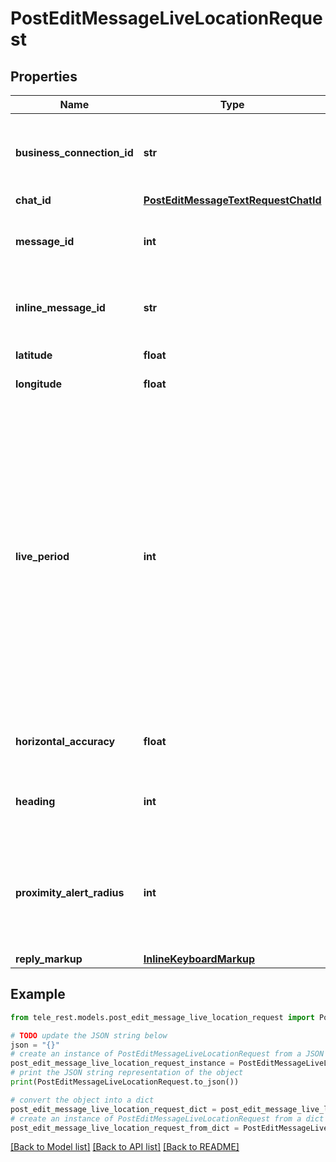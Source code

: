 # PostEditMessageLiveLocationRequest


## Properties

Name | Type | Description | Notes
------------ | ------------- | ------------- | -------------
**business_connection_id** | **str** | Unique identifier of the business connection on behalf of which the message to be edited was sent | [optional] 
**chat_id** | [**PostEditMessageTextRequestChatId**](PostEditMessageTextRequestChatId.md) |  | [optional] 
**message_id** | **int** | Required if *inline\\_message\\_id* is not specified. Identifier of the message to edit | [optional] 
**inline_message_id** | **str** | Required if *chat\\_id* and *message\\_id* are not specified. Identifier of the inline message | [optional] 
**latitude** | **float** | Latitude of new location | 
**longitude** | **float** | Longitude of new location | 
**live_period** | **int** | New period in seconds during which the location can be updated, starting from the message send date. If 0x7FFFFFFF is specified, then the location can be updated forever. Otherwise, the new value must not exceed the current *live\\_period* by more than a day, and the live location expiration date must remain within the next 90 days. If not specified, then *live\\_period* remains unchanged | [optional] 
**horizontal_accuracy** | **float** | The radius of uncertainty for the location, measured in meters; 0-1500 | [optional] 
**heading** | **int** | Direction in which the user is moving, in degrees. Must be between 1 and 360 if specified. | [optional] 
**proximity_alert_radius** | **int** | The maximum distance for proximity alerts about approaching another chat member, in meters. Must be between 1 and 100000 if specified. | [optional] 
**reply_markup** | [**InlineKeyboardMarkup**](InlineKeyboardMarkup.md) |  | [optional] 

## Example

```python
from tele_rest.models.post_edit_message_live_location_request import PostEditMessageLiveLocationRequest

# TODO update the JSON string below
json = "{}"
# create an instance of PostEditMessageLiveLocationRequest from a JSON string
post_edit_message_live_location_request_instance = PostEditMessageLiveLocationRequest.from_json(json)
# print the JSON string representation of the object
print(PostEditMessageLiveLocationRequest.to_json())

# convert the object into a dict
post_edit_message_live_location_request_dict = post_edit_message_live_location_request_instance.to_dict()
# create an instance of PostEditMessageLiveLocationRequest from a dict
post_edit_message_live_location_request_from_dict = PostEditMessageLiveLocationRequest.from_dict(post_edit_message_live_location_request_dict)
```
[[Back to Model list]](../README.md#documentation-for-models) [[Back to API list]](../README.md#documentation-for-api-endpoints) [[Back to README]](../README.md)


